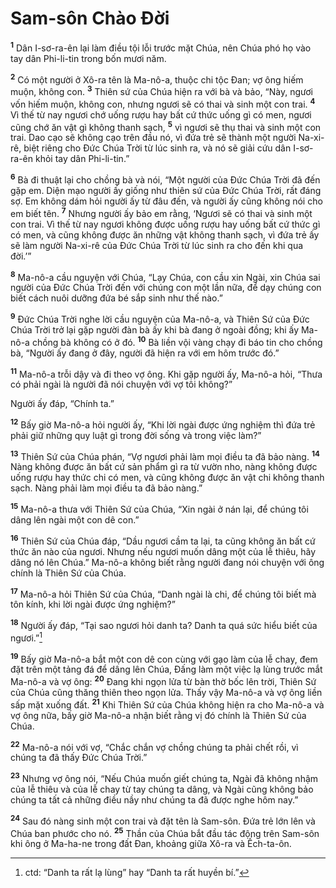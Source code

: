 # Sam-sôn Chào Ðời
<sup><b>1</b></sup> Dân I-sơ-ra-ên lại làm điều tội lỗi trước mặt Chúa, nên Chúa phó họ vào tay dân Phi-li-tin trong bốn mươi năm.

<sup><b>2</b></sup> Có một người ở Xô-ra tên là Ma-nô-a, thuộc chi tộc Ðan; vợ ông hiếm muộn, không con. <sup><b>3</b></sup> Thiên sứ của Chúa hiện ra với bà và bảo, “Này, ngươi vốn hiếm muộn, không con, nhưng ngươi sẽ có thai và sinh một con trai. <sup><b>4</b></sup> Vì thế từ nay ngươi chớ uống rượu hay bất cứ thức uống gì có men, ngươi cũng chớ ăn vật gì không thanh sạch, <sup><b>5</b></sup> vì ngươi sẽ thụ thai và sinh một con trai. Dao cạo sẽ không cạo trên đầu nó, vì đứa trẻ sẽ thành một người Na-xi-rê, biệt riêng cho Ðức Chúa Trời từ lúc sinh ra, và nó sẽ giải cứu dân I-sơ-ra-ên khỏi tay dân Phi-li-tin.”

<sup><b>6</b></sup> Bà đi thuật lại cho chồng bà và nói, “Một người của Ðức Chúa Trời đã đến gặp em. Diện mạo người ấy giống như thiên sứ của Ðức Chúa Trời, rất đáng sợ. Em không dám hỏi người ấy từ đâu đến, và người ấy cũng không nói cho em biết tên. <sup><b>7</b></sup> Nhưng người ấy bảo em rằng, ‘Ngươi sẽ có thai và sinh một con trai. Vì thế từ nay ngươi không được uống rượu hay uống bất cứ thức gì có men, và cũng không được ăn những vật không thanh sạch, vì đứa trẻ ấy sẽ làm người Na-xi-rê của Ðức Chúa Trời từ lúc sinh ra cho đến khi qua đời.’”

<sup><b>8</b></sup> Ma-nô-a cầu nguyện với Chúa, “Lạy Chúa, con cầu xin Ngài, xin Chúa sai người của Ðức Chúa Trời đến với chúng con một lần nữa, để dạy chúng con biết cách nuôi dưỡng đứa bé sắp sinh như thế nào.”

<sup><b>9</b></sup> Ðức Chúa Trời nghe lời cầu nguyện của Ma-nô-a, và Thiên Sứ của Ðức Chúa Trời trở lại gặp người đàn bà ấy khi bà đang ở ngoài đồng; khi ấy Ma-nô-a chồng bà không có ở đó. <sup><b>10</b></sup> Bà liền vội vàng chạy đi báo tin cho chồng bà, “Người ấy đang ở đây, người đã hiện ra với em hôm trước đó.”

<sup><b>11</b></sup> Ma-nô-a trỗi dậy và đi theo vợ ông. Khi gặp người ấy, Ma-nô-a hỏi, “Thưa có phải ngài là người đã nói chuyện với vợ tôi không?”

Người ấy đáp, “Chính ta.”

<sup><b>12</b></sup> Bấy giờ Ma-nô-a hỏi người ấy, “Khi lời ngài được ứng nghiệm thì đứa trẻ phải giữ những quy luật gì trong đời sống và trong việc làm?”

<sup><b>13</b></sup> Thiên Sứ của Chúa phán, “Vợ ngươi phải làm mọi điều ta đã bảo nàng. <sup><b>14</b></sup> Nàng không được ăn bất cứ sản phẩm gì ra từ vườn nho, nàng không được uống rượu hay thức chi có men, và cũng không được ăn vật chi không thanh sạch. Nàng phải làm mọi điều ta đã bảo nàng.”

<sup><b>15</b></sup> Ma-nô-a thưa với Thiên Sứ của Chúa, “Xin ngài ở nán lại, để chúng tôi dâng lên ngài một con dê con.”

<sup><b>16</b></sup> Thiên Sứ của Chúa đáp, “Dầu ngươi cầm ta lại, ta cũng không ăn bất cứ thức ăn nào của ngươi. Nhưng nếu ngươi muốn dâng một của lễ thiêu, hãy dâng nó lên Chúa.” Ma-nô-a không biết rằng người đang nói chuyện với ông chính là Thiên Sứ của Chúa.

<sup><b>17</b></sup> Ma-nô-a hỏi Thiên Sứ của Chúa, “Danh ngài là chi, để chúng tôi biết mà tôn kính, khi lời ngài được ứng nghiệm?”

<sup><b>18</b></sup> Người ấy đáp, “Tại sao ngươi hỏi danh ta? Danh ta quá sức hiểu biết của ngươi.”[^1]

<sup><b>19</b></sup> Bấy giờ Ma-nô-a bắt một con dê con cùng với gạo làm của lễ chay, đem đặt trên một tảng đá để dâng lên Chúa, Ðấng làm một việc lạ lùng trước mắt Ma-nô-a và vợ ông: <sup><b>20</b></sup> Ðang khi ngọn lửa từ bàn thờ bốc lên trời, Thiên Sứ của Chúa cũng thăng thiên theo ngọn lửa. Thấy vậy Ma-nô-a và vợ ông liền sấp mặt xuống đất. <sup><b>21</b></sup> Khi Thiên Sứ của Chúa không hiện ra cho Ma-nô-a và vợ ông nữa, bấy giờ Ma-nô-a nhận biết rằng vị đó chính là Thiên Sứ của Chúa.

<sup><b>22</b></sup> Ma-nô-a nói với vợ, “Chắc chắn vợ chồng chúng ta phải chết rồi, vì chúng ta đã thấy Ðức Chúa Trời.”

<sup><b>23</b></sup> Nhưng vợ ông nói, “Nếu Chúa muốn giết chúng ta, Ngài đã không nhậm của lễ thiêu và của lễ chay từ tay chúng ta dâng, và Ngài cũng không bảo chúng ta tất cả những điều nầy như chúng ta đã được nghe hôm nay.”

<sup><b>24</b></sup> Sau đó nàng sinh một con trai và đặt tên là Sam-sôn. Ðứa trẻ lớn lên và Chúa ban phước cho nó. <sup><b>25</b></sup> Thần của Chúa bắt đầu tác động trên Sam-sôn khi ông ở Ma-ha-ne trong đất Ðan, khoảng giữa Xô-ra và Ếch-ta-ôn.

[^1]: ctd: “Danh ta rất lạ lùng” hay “Danh ta rất huyền bí.”
